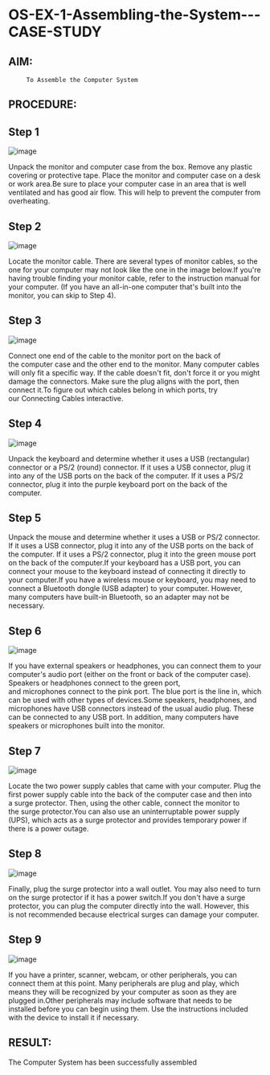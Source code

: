 # OS-EX-1-Assembling-the-System---CASE-STUDY

## AIM:
         To Assemble the Computer System

## PROCEDURE:

## Step 1

![image](https://github.com/PreethiArunachalam/OS-EX-1-Assembling-the-System---CASE-STUDY/assets/120115840/2b03b4b2-3d6c-4cf2-9b0f-24c8a03c0dec)

Unpack the monitor and computer case from the box. Remove any plastic covering or protective tape. Place the monitor and computer case on a desk or work area.Be sure to place your computer case in an area that is well ventilated and has good air flow. This will help to prevent the computer from overheating.
## Step 2

![image](https://github.com/PreethiArunachalam/OS-EX-1-Assembling-the-System---CASE-STUDY/assets/120115840/c226e1c7-0a80-47d1-88cf-b3404a1a3a9f)

Locate the monitor cable. There are several types of monitor cables, so the one for your computer may not look like the one in the image below.If you're having trouble finding your monitor cable, refer to the instruction manual for your computer. (If you have an all-in-one computer that's built into the monitor, you can skip to Step 4).
## Step 3

![image](https://github.com/PreethiArunachalam/OS-EX-1-Assembling-the-System---CASE-STUDY/assets/120115840/4a3891c7-fa70-4443-b4e8-a15c96277a64)

Connect one end of the cable to the monitor port on the back of the computer case and the other end to the monitor. Many computer cables will only fit a specific way. If the cable doesn't fit, don't force it or you might damage the connectors. Make sure the plug aligns with the port, then connect it.To figure out which cables belong in which ports, try our Connecting Cables interactive.
## Step 4

![image](https://github.com/PreethiArunachalam/OS-EX-1-Assembling-the-System---CASE-STUDY/assets/120115840/09000903-5e08-4ce4-b749-119d1cb755c0)

Unpack the keyboard and determine whether it uses a USB (rectangular) connector or a PS/2 (round) connector. If it uses a USB connector, plug it into any of the USB ports on the back of the computer. If it uses a PS/2 connector, plug it into the purple keyboard port on the back of the computer.

## Step 5

Unpack the mouse and determine whether it uses a USB or PS/2 connector. If it uses a USB connector, plug it into any of the USB ports on the back of the computer. If it uses a PS/2 connector, plug it into the green mouse port on the back of the computer.If your keyboard has a USB port, you can connect your mouse to the keyboard instead of connecting it directly to your computer.If you have a wireless mouse or keyboard, you may need to connect a Bluetooth dongle (USB adapter) to your computer. However, many computers have built-in Bluetooth, so an adapter may not be necessary.
## Step 6

![image](https://github.com/PreethiArunachalam/OS-EX-1-Assembling-the-System---CASE-STUDY/assets/120115840/ef608b32-6c63-4189-9be6-6c8cb4a80bfa)

If you have external speakers or headphones, you can connect them to your computer's audio port (either on the front or back of the computer case). Speakers or headphones connect to the green port, and microphones connect to the pink port. The blue port is the line in, which can be used with other types of devices.Some speakers, headphones, and microphones have USB connectors instead of the usual audio plug. These can be connected to any USB port. In addition, many computers have speakers or microphones built into the monitor.
## Step 7

![image](https://github.com/PreethiArunachalam/OS-EX-1-Assembling-the-System---CASE-STUDY/assets/120115840/46e48ca8-e345-416b-a35c-ba6161881efd)

Locate the two power supply cables that came with your computer. Plug the first power supply cable into the back of the computer case and then into a surge protector. Then, using the other cable, connect the monitor to the surge protector.You can also use an uninterruptable power supply (UPS), which acts as a surge protector and provides temporary power if there is a power outage.
## Step 8

![image](https://github.com/PreethiArunachalam/OS-EX-1-Assembling-the-System---CASE-STUDY/assets/120115840/7181253d-9d3c-4531-b1e9-3954619d6d97)

Finally, plug the surge protector into a wall outlet. You may also need to turn on the surge protector if it has a power switch.If you don't have a surge protector, you can plug the computer directly into the wall. However, this is not recommended because electrical surges can damage your computer.
## Step 9

![image](https://github.com/PreethiArunachalam/OS-EX-1-Assembling-the-System---CASE-STUDY/assets/120115840/b721a13b-9dcf-45fb-8b06-c98d7bfe4336)

If you have a printer, scanner, webcam, or other peripherals, you can connect them at this point. Many peripherals are plug and play, which means they will be recognized by your computer as soon as they are plugged in.Other peripherals may include software that needs to be installed before you can begin using them. Use the instructions included with the device to install it if necessary.

## RESULT:
The Computer System has been successfully assembled
